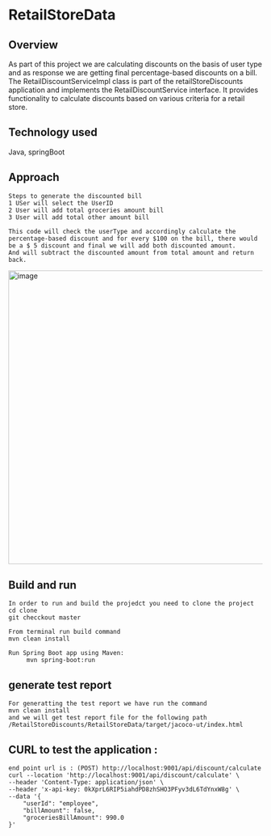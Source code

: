 # RetailStoreData

## Overview
As part of this project we are calculating discounts on the basis of user type and as response we are getting final percentage-based discounts on a bill.
The RetailDiscountServiceImpl class is part of the retailStoreDiscounts application and implements the RetailDiscountService interface. It provides functionality to calculate discounts based on various criteria for a retail store.


## Technology used
Java, springBoot

## Approach
```
Steps to generate the discounted bill
1 USer will select the UserID 
2 User will add total groceries amount bill
3 User will add total other amount bill

This code will check the userType and accordingly calculate the percentage-based discount and for every $100 on the bill, there would be a $ 5 discount and final we will add both discounted amount.
And will subtract the discounted amount from total amount and return back.
```
<img width="581" alt="image" src="https://github.com/user-attachments/assets/3202cc25-1810-48fa-b36a-0e54d71029e7">


## Build and run
```
In order to run and build the projedct you need to clone the project
cd clone
git checckout master

From terminal run build command
mvn clean install

Run Spring Boot app using Maven:
     mvn spring-boot:run
```

## generate test report
```
For generatting the test report we have run the command
mvn clean install 
and we will get test report file for the following path 
/RetailStoreDiscounts/RetailStoreData/target/jacoco-ut/index.html
```

## 


## CURL to test the application :
```
end point url is : (POST) http://localhost:9001/api/discount/calculate
curl --location 'http://localhost:9001/api/discount/calculate' \
--header 'Content-Type: application/json' \
--header 'x-api-key: 0kXprL6RIP5iahdPD8zhSHO3PFyv3dL6TdYnxW8g' \
--data '{
    "userId": "employee",
    "billAmount": false,
    "groceriesBillAmount": 990.0
}'
```
